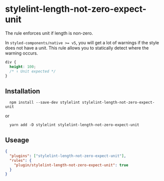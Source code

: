 # stylelint-length-not-zero-expect-unit
The rule enforces unit if length is non-zero.

In `styled-components/native >= v5`, you will get a lot of warnings if the style does not have a unit.
This rule allows you to statically detect where the warning occurs.

```css
div {
  height: 100;
  /* ↑ Unit expected */
}
```

## Installation

```
  npm install --save-dev stylelint stylelint-length-not-zero-expect-unit
```
or
```
  yarn add -D stylelint stylelint-length-not-zero-expect-unit
```

## Useage

```json
{
  "plugins": ["stylelint-length-not-zero-expect-unit"],
  "rules": {
    "plugin/stylelint-length-not-zero-expect-unit": true
  }
}
```

